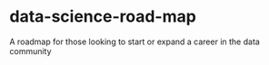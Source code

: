 # data-science-road-map
A roadmap for those looking to start or expand a career in the data community
